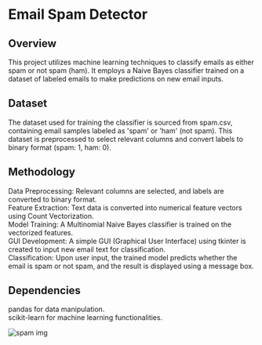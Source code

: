 # Email Spam Detector 

## Overview
This project utilizes machine learning techniques to classify emails as either spam or not spam (ham). It employs a Naive Bayes classifier trained on a dataset of labeled emails to make predictions on new email inputs.

## Dataset
The dataset used for training the classifier is sourced from spam.csv, containing email samples labeled as 'spam' or 'ham' (not spam). This dataset is preprocessed to select relevant columns and convert labels to binary format (spam: 1, ham: 0).

## Methodology
Data Preprocessing: Relevant columns are selected, and labels are converted to binary format.  
Feature Extraction: Text data is converted into numerical feature vectors using Count Vectorization.   
Model Training: A Multinomial Naive Bayes classifier is trained on the vectorized features.  
GUI Development: A simple GUI (Graphical User Interface) using tkinter is created to input new email text for classification.  
Classification: Upon user input, the trained model predicts whether the email is spam or not spam, and the result is displayed using a message box.   

## Dependencies
pandas for data manipulation.  
scikit-learn for machine learning functionalities.   

  

![spam img](https://github.com/Husniahmed10/Email-Spam-Detector/assets/141121519/da3dbb0d-04c1-447e-bab0-d47918f6ce96)
